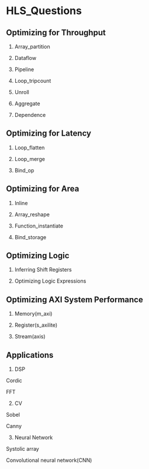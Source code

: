 # HLS_Questions



## Optimizing for Throughput

1. Array_partition

2. Dataflow

3. Pipeline

4. Loop_tripcount

5. Unroll

6. Aggregate

7. Dependence



## Optimizing for Latency

1. Loop_flatten

2. Loop_merge

3. Bind_op



## Optimizing for Area

1. Inline

2. Array_reshape

3. Function_instantiate

4. Bind_storage



## Optimizing Logic

1. Inferring Shift Registers

2. Optimizing Logic Expressions



## Optimizing AXI System Performance

1. Memory(m_axi)

2. Register(s_axilite)

3. Stream(axis)



## Applications

1. DSP

  Cordic
  
  FFT
  
2. CV

  Sobel
  
  Canny
  
3. Neural Network

  Systolic array
  
  Convolutional neural network(CNN)

